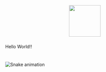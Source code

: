 <div align="center">
  <img height="100" src="https://static.planetminecraft.com/files/profile_banner/5108661_2.png"  />
</div>

###

<p align="left">Hello World!!</p>

###



###

<br clear="both">

<img src="https://raw.githubusercontent.com/Javi-CR/Javi-CR/output/snake.svg" alt="Snake animation" />

###
